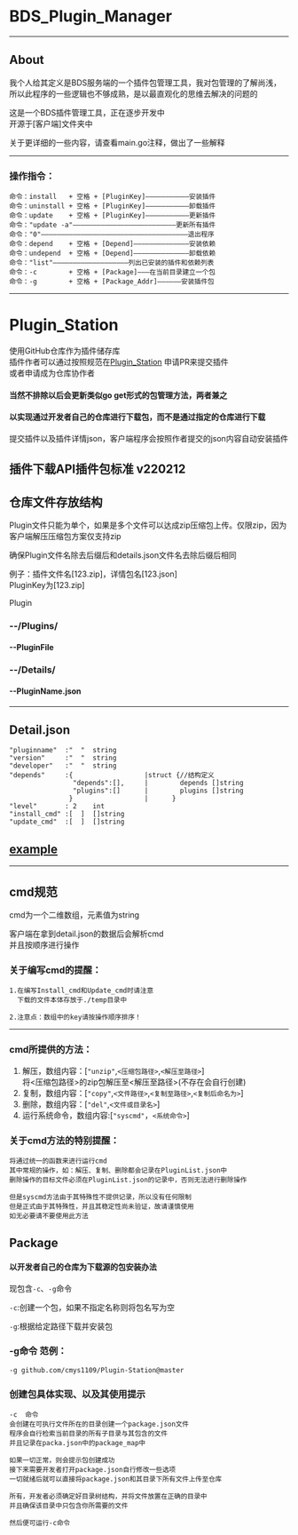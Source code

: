 
# BDS_Plugin_Manager  

---
## About
我个人给其定义是BDS服务端的一个插件包管理工具，我对包管理的了解尚浅，所以此程序的一些逻辑也不够成熟，是以最直观化的思维去解决的问题的  

这是一个BDS插件管理工具，正在逐步开发中  
开源于[客户端]文件夹中

关于更详细的一些内容，请查看main.go注释，做出了一些解释

---

### 操作指令：
```
命令：install   + 空格 + [PluginKey]———————————安装插件  
命令：uninstall + 空格 + [PluginKey]———————————卸载插件  
命令：update    + 空格 + [PluginKey]———————————更新插件  
命令："update -a"——————————————————————————更新所有插件  
命令："0"—————————————————————————————————————退出程序
命令：depend    + 空格 + [Depend]——————————————安装依赖
命令：undepend  + 空格 + [Depend]——————————————卸载依赖
命令："list"———————————————————列出已安装的插件和依赖列表
命令：-c        + 空格 + [Package]———在当前目录建立一个包
命令：-g        + 空格 + [Package_Addr]——————安装插件包
```

---
# Plugin_Station  

使用GitHub仓库作为插件储存库  
插件作者可以通过按照规范在[Plugin_Station](https://github.com/cmys1109/Plugin-Station) 申请PR来提交插件  
或者申请成为仓库协作者  
#### 当然不排除以后会更新类似go get形式的包管理方法，两者兼之  
#### 以实现通过开发者自己的仓库进行下载包，而不是通过指定的仓库进行下载
提交插件以及插件详情json，客户端程序会按照作者提交的json内容自动安装插件

插件下载API插件包标准  v220212
------
##  仓库文件存放结构
Plugin文件只能为单个，如果是多个文件可以达成zip压缩包上传。仅限zip，因为客户端解压压缩包方案仅支持zip  

确保Plugin文件名除去后缀后和details.json文件名去除后缀后相同  

例子：插件文件名[123.zip]，详情包名[123.json]  
PluginKey为[123.zip]

Plugin
 ###  --/Plugins/
 ####  --PluginFile  
 ###  --/Details/
 ####  --PluginName.json

---

## Detail.json

```
"pluginname"  :"  "  string
"version"     :"  "  string
"developer"   :"  "  string        
"depends"     :{                  |struct {//结构定义
                "depends":[],     |        depends []string
                "plugins":[]      |        plugins []string 
               }                  |      }  
"level"       : 2    int
"install_cmd" :[  ]  []string
"update_cmd"  :[  ]  []string
```

## [example](https://github.com/cmys1109/Plugin-Station/blob/main/Details/123.json)  


------
##  cmd规范

cmd为一个二维数组，元素值为string

客户端在拿到detail.json的数据后会解析cmd  
并且按顺序进行操作  
### 关于编写cmd的提醒：
```
1.在编写Install_cmd和Update_cmd时请注意
  下载的文件本体存放于./temp目录中
  
2.注意点：数组中的key请按操作顺序排序！
```
---
### cmd所提供的方法：  

1. 解压，数组内容：[``"unzip"``,``<压缩包路径>``,``<解压至路径>``]  
将<压缩包路径>的zip包解压至<解压至路径>(不存在会自行创建)  
2. 复制，数组内容：[``"copy"``,``<文件路径>``,``<复制至路径>``,``<复制后命名为>``]
3. 删除，数组内容：[``"del"``,``<文件或目录名>``]  
4. 运行系统命令，数组内容:[``"syscmd"``，``<系统命令>``]
### 关于cmd方法的特别提醒：
```
将通过统一的函数来进行运行cmd
其中常规的操作，如：解压、复制、删除都会记录在PluginList.json中
删除操作的目标文件必须在PluginList.json的记录中，否则无法进行删除操作

但是syscmd方法由于其特殊性不提供记录，所以没有任何限制
但是正式由于其特殊性，并且其稳定性尚未验证，故请谨慎使用
如无必要请不要使用此方法
```

## Package

#### 以开发者自己的仓库为下载源的包安装办法  

现包含``-c``、``-g``命令  

``-c``:创建一个包，如果不指定名称则将包名写为空

``-g``:根据给定路径下载并安装包  
### -g命令 范例：
```
-g github.com/cmys1109/Plugin-Station@master
```


### 创建包具体实现、以及其使用提示
```
-c  命令
会创建在可执行文件所在的目录创建一个package.json文件
程序会自行检索当前目录的所有子目录与其包含的文件
并且记录在packa.json中的package_map中

如果一切正常，则会提示包创建成功
接下来需要开发者打开package.json自行修改一些选项
一切就绪后就可以直接将package.json和其目录下所有文件上传至仓库

所有，开发者必须确定好目录树结构，并将文件放置在正确的目录中
并且确保该目录中只包含你所需要的文件

然后便可运行-c命令
```


